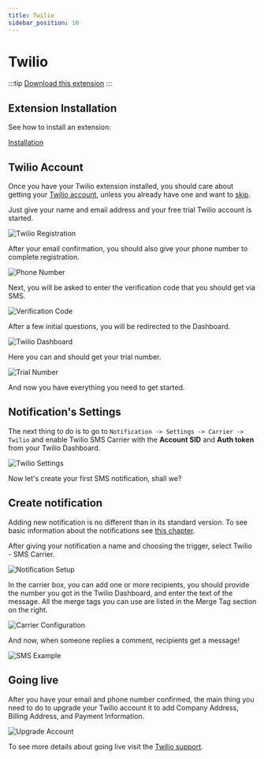 ```yaml
---
title: Twilio
sidebar_position: 10
---
```


# Twilio

:::tip
[Download this extension](https://bracketspace.com/downloads/notification-twilio/)
:::

## Extension Installation

See how to install an extension:

[Installation](./installation)

## Twilio Account

Once you have your Twilio extension installed, you should care about getting your [Twilio account](https://www.twilio.com/console), unless you already have one and want to [skip](#notifications-settings).

Just give your name and email address and your free trial Twilio account is started.

![Twilio Registration](../assets/twilio-registration.png)

After your email confirmation, you should also give your phone number to complete registration.

![Phone Number](../assets/twilio-phone-number.png)

Next, you will be asked to enter the verification code that you should get via SMS.

![Verification Code](../assets/twilio-verification-code.jpg)

After a few initial questions, you will be redirected to the Dashboard.

![Twilio Dashboard](../assets/twilio-dashboard.png)

Here you can and should get your trial number.

![Trial Number](../assets/twilio-trial-number.png)

And now you have everything you need to get started.

## Notification's Settings

The next thing to do is to go to `Notification -> Settings -> Carrier -> Twilio` and enable Twilio SMS Carrier with the **Account SID** and **Auth token** from your Twilio Dashboard.

![Twilio Settings](../assets/twilio-settings.png)

Now let's create your first SMS notification, shall we?

## Create notification

Adding new notification is no different than in its standard version. To see basic information about the notifications see [this chapter](../user-guide/how-to-create-notifications#define-new-notification).

After giving your notification a name and choosing the trigger, select Twilio - SMS Carrier.

![Notification Setup](../assets/twilio-notification-setup.png)

In the carrier box, you can add one or more recipients, you should provide the number you got in the Twilio Dashboard, and enter the text of the message. All the merge tags you can use are listed in the Merge Tag section on the right.

![Carrier Configuration](../assets/twilio-carrier-config.png)

And now, when someone replies a comment, recipients get a message!

![SMS Example](../assets/twilio-sms-example.png)

## Going live

After you have your email and phone number confirmed, the main thing you need to do to upgrade your Twilio account it to add Company Address, Billing Address, and Payment Information.

![Upgrade Account](../assets/twilio-upgrade-account.png)

To see more details about going live visit the [Twilio support](https://support.twilio.com/hc/en-us/articles/223183208-Upgrading-to-a-paid-Twilio-Account).